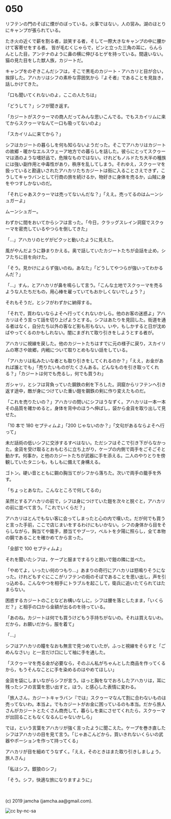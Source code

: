 

# 050

リフテンの門のそばに煙がのぼっている。火事ではない，人の営み。湖のほとりにキャンプが張られている。

  たき火の近くで薪を割る者，談笑する者，そして一際大きなキャンプの中に腰かけて客寄せをする者。
皆が毛むくじゃらで，ピンと立った三角の耳に，らんらんとした目，アンテナのように鼻の横に伸びるヒゲを持っている。間違いない。猫の見た目をした獣人族，カジートだ。

キャンプをのぞきこんだシフは，そこで黒毛のカジート・アハカリと目が合い，挨拶した。アハカリはシフの素朴な雰囲気から『よそ者』であることを見抜き，話しかけてきた。

「口も聞いてくれないのよ，ここの人たちは」

「どうして？」シフが聞き返す。

「カジートがスクゥーマの商人だってみんな思いこんでる。でもスカイリムに来てからスクゥーマなんて一口も吸ってないのよ」

「スカイリムに来てから？」

シフはカジートの暮らしを何も知らないようだった。そこでアハカリはカジートの故郷・暖かなエルスウェーア地方での暮らしを話した。彼らにとってスクゥーマは酒のような嗜好品で，危険なものではない。けれどもノルドたち大半の種族には強い副作用と中毒性があり，秩序を乱してしまう。それゆえ，スクゥーマを扱っていると勘違いされたアハカリたちカジートは街に入ることさえできず，こうしてキャラバンとして行商の旅を続けるか，物好きに身体を売るか，山賊に身をやつすしかないのだ。

「それじゃあスクゥーマは売ってないんだな？」「ええ。売ってるのはムーンシュガーよ」

ムーンシュガー。

わずかに間をおいてからシフは言った。「今日，クラッグスレイン洞窟でスクゥーマを密売しているやつらを倒してきた」

「…」アハカリのヒゲがピクッと動いたように見えた。

風がやんだように静まりかえる。奥で話していたカジートたちが会話を止め，シフたちに目を向けた。

「そう。見かけによらず強いのね，あなた」「どうしてやつらが強いってわかるんだ？」

「…」すん，とアハカリが鼻を鳴らして言う。「こんな土地でスクゥーマを売るような人たちだもの，用心棒を雇っていてもおかしくないでしょう？」

それもそうだ，とシフがわずかに納得する。

「それで，買わないならよそへ行ってくれないかしら。他のお客の迷惑よ」アハカリはそう言って話を切り上げようとする。シフはあたりを見回した。街道を通る者はなく，自分たち以外の客など影も形もない。いや，もしかすると日が沈めばやってくるのかもしれない。闇にまぎれて取り引きをしようとする者が。

アハカリに視線を戻した。他のカジートたちはすでに元の様子に戻り，スカイリムの寒さや故郷，内戦について取りとめもない話をしている。

「アハカリは私みたいな者とも取り引きをしてくれるのか？」「ええ，お金があれば誰とでも」「売りたいものがたくさんある。どんなものを引き取ってくれる？」「カジートは何でも売るし，何でも買うわ」

ガシャリ，とシフは背負っていた鋼鉄の剣を下ろした。洞窟からリフテンへ引き返す途中，敵が身につけていた重い鎧を鋼鉄の剣に作り変えたものだ。

「これを売りたいの？」アハカリの問いにシフはうなずく。アハカリは一本一本その品質を確かめると，身体を背中のほうへ伸ばし，袋から金貨を取り出して見せた。

「10 本で 180 セプティムよ」「200 じゃないのか？」「文句があるならよそへ行って」

未だ話術の低いシフに交渉するすべはない。ただシフはそこで引き下がらなかった。金貨を受け取るとおもむろに立ち上がり，ケープの内側で両手をごそごそと動かす。何事か，と他のカジートたちが武器に手を添える。二人のやりとりを傍観していたタニシも，もしもに備えて身構える。

ゴトン。硬い音とともに鋼の胸当てがシフから落ちた。次いで両手の籠手を外す。

「ちょっとあなた。こんなところで何してるの」

呆然とするアハカリの前で，シフは身につけていた鎧を次々と脱ぐと，アハカリの前に並べて言う。「これでいくらだ？」

アハカリはとんでもない客に会ってしまったと心の内で嘆いた。だが何でも買うと言った手前，ここで店じまいをするわけにもいかない。シフの身体から目をそらしながら，胸当てや籠手，膝当てやブーツ，ベルトを夕陽に照らし，全て本物の鋼であることを確かめてから言った。

「全部で 100 セプティムよ」

それを聞いたシフは，ケープと服までするりと脱いで鎧の隣に並べた。

「やめてよ，いったい何のつもり…」あまりの奇行にアハカリは怒鳴りそうになった。けれどもすぐにここがリフテンの街のそばであることを思い出し，声を引っ込める。こんなやつを相手にトラブルを起こして，衛兵に追いたてられてはたまらない。

困惑するカジートのことなどお構いなしに，シフは腰を落としたまま，「いくらだ？」と相手の口から金額が出るのを待っている。

「あのね，カジートは何でも買うけどもう手持ちがないの。それは買えないわ。だから，お願いだから，服を着て」

「…」

シフはアハカリの瞳をなおも無言で見つめていたが，ふっと視線をそらすと「ごめんなさい」と一言だけ口にして袖に手を通した。

「スクゥーマを売る金が必要なら，そのぶん私がちゃんとした商品を作ってくるから，もうそんなことに手を染めるのはやめてほしい」

金貨を袋にしまいながらシフが言う。ほっと胸をなでおろしたアハカリは，耳に残ったシフの言葉を思い出すと，ほう，と感心した表情に変わる。

「旅人さん，カジートキャラバン『では』スクゥーマなんて割に合わないものは売ってないわ。本当よ。でもカジートがお金に困っているのも本当。だから旅人さんがカジートとたくさん商売して，暮らしを楽にさせてくれたら，スクゥーマが出回ることもなくなるんじゃないかしら」

では，という言葉をアハカリが強く言ったように聞こえた。ケープを巻き直したシフはアハカリの目を見て言う。「じゃあこんどから，買いきれないくらいの武器やポーションを作って持ってくる」

アハカリが目を細めてうなずく。「ええ，そのときはまた取り引きしましょう，旅人さん」

「私はシフ。銀狼のシフ」

「そう。シフ，快適な旅になりますように」

<br>
<br>
(c) 2019 jamcha (jamcha.aa@gmail.com).

![cc by-nc-sa](https://i.creativecommons.org/l/by-nc-sa/4.0/88x31.png)

